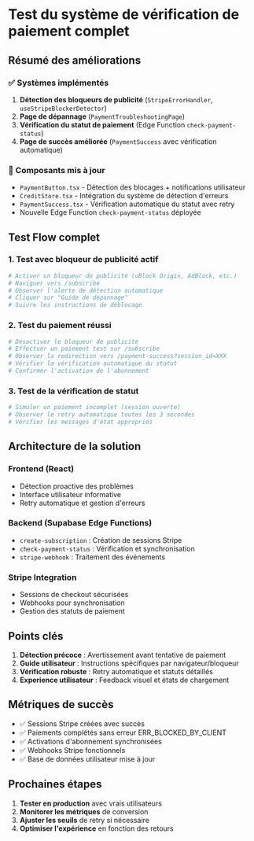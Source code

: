 # Test du système de vérification de paiement complet

## Résumé des améliorations

### ✅ Systèmes implémentés
1. **Détection des bloqueurs de publicité** (`StripeErrorHandler`, `useStripeBlockerDetector`)
2. **Page de dépannage** (`PaymentTroubleshootingPage`)
3. **Vérification du statut de paiement** (Edge Function `check-payment-status`)
4. **Page de succès améliorée** (`PaymentSuccess` avec vérification automatique)

### 🔧 Composants mis à jour
- `PaymentButton.tsx` - Détection des blocages + notifications utilisateur
- `CreditStore.tsx` - Intégration du système de détection d'erreurs
- `PaymentSuccess.tsx` - Vérification automatique du statut avec retry
- Nouvelle Edge Function `check-payment-status` déployée

## Test Flow complet

### 1. Test avec bloqueur de publicité actif
```bash
# Activer un bloqueur de publicité (uBlock Origin, AdBlock, etc.)
# Naviguer vers /subscribe
# Observer l'alerte de détection automatique
# Cliquer sur "Guide de dépannage"
# Suivre les instructions de déblocage
```

### 2. Test du paiement réussi
```bash
# Désactiver le bloqueur de publicité
# Effectuer un paiement test sur /subscribe
# Observer la redirection vers /payment-success?session_id=XXX
# Vérifier la vérification automatique du statut
# Confirmer l'activation de l'abonnement
```

### 3. Test de la vérification de statut
```bash
# Simuler un paiement incomplet (session ouverte)
# Observer le retry automatique toutes les 3 secondes
# Vérifier les messages d'état appropriés
```

## Architecture de la solution

### Frontend (React)
- Détection proactive des problèmes
- Interface utilisateur informative
- Retry automatique et gestion d'erreurs

### Backend (Supabase Edge Functions)
- `create-subscription` : Création de sessions Stripe
- `check-payment-status` : Vérification et synchronisation
- `stripe-webhook` : Traitement des événements

### Stripe Integration
- Sessions de checkout sécurisées
- Webhooks pour synchronisation
- Gestion des statuts de paiement

## Points clés

1. **Détection précoce** : Avertissement avant tentative de paiement
2. **Guide utilisateur** : Instructions spécifiques par navigateur/bloqueur
3. **Vérification robuste** : Retry automatique et statuts détaillés
4. **Experience utilisateur** : Feedback visuel et états de chargement

## Métriques de succès

- ✅ Sessions Stripe créées avec succès
- ✅ Paiements complétés sans erreur ERR_BLOCKED_BY_CLIENT
- ✅ Activations d'abonnement synchronisées
- ✅ Webhooks Stripe fonctionnels
- ✅ Base de données utilisateur mise à jour

## Prochaines étapes

1. **Tester en production** avec vrais utilisateurs
2. **Monitorer les métriques** de conversion
3. **Ajuster les seuils** de retry si nécessaire
4. **Optimiser l'expérience** en fonction des retours
